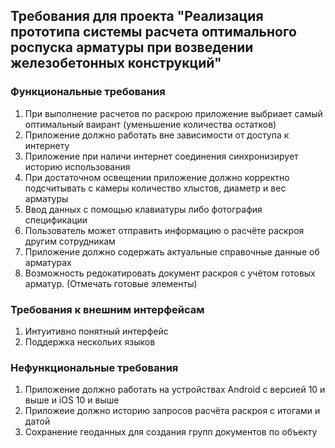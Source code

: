 ## Требования для проекта "Реализация прототипа системы расчета оптимального роспуска арматуры при возведении железобетонных конструкций"

### Функциональные требования
1. При выполнение расчетов по раскрою приложение выбриает самый оптимальный ваирант (уменьшение количества остатков)
2. Приложение должно работать вне зависимости от доступа к интернету 
3. Приложение при наличи интернет соединения синхронизирует историю использования 
4. При достаточном освещении приложение должно корректно подсчитывать с камеры количество хлыстов, диаметр и вес арматуры
5. Ввод данных с помощью клавиатуры либо фотография спецификации
6. Пользователь может отправить информацию о расчёте раскроя другим сотрудникам
7. Приложение должно содержать актуальные справочные данные об арматурах
8. Возможность редокатировать документ раскроя с учётом готовых арматур. (Отмечать готовые элементы)

### Требования к внешним интерфейсам
1. Интуитивно понятный интерфейс
2. Поддержка нескольих языков

### Нефункциональные требования
1. Приложение должно работать на устройствах Android с версией 10 и выше и iOS 10 и выше
2. Приложеие должно историю запросов расчёта раскроя с итогами и датой
3. Сохранение геоданных для создания групп документов по объекту

